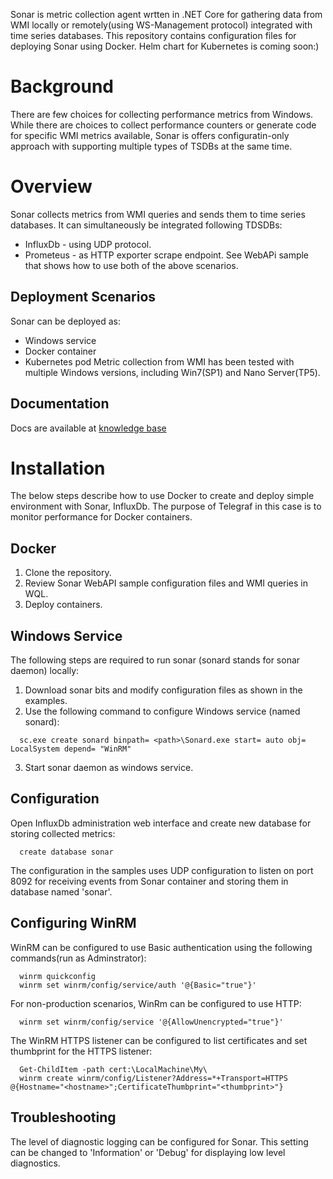 Sonar is metric collection agent wrtten in .NET Core for gathering data from WMI locally or remotely(using WS-Management protocol) integrated with time series databases. This repository contains configuration files for deploying Sonar using Docker. Helm chart for Kubernetes is coming soon:) 

# Background
There are few choices for collecting performance metrics from Windows. While there are choices to collect performance counters or generate code for specific WMI metrics available, Sonar is offers configuratin-only approach with supporting multiple types of TSDBs at the same time.   

# Overview
Sonar collects metrics from WMI queries and sends them to time series databases. It can simultaneously be integrated following TDSDBs:
  * InfluxDb - using UDP protocol.
  * Prometeus - as HTTP exporter scrape endpoint. 
See WebAPi sample that shows how to use both of the above scenarios.

## Deployment Scenarios
Sonar can be deployed as:
  * Windows service
  * Docker container
  * Kubernetes pod 
Metric collection from WMI has been tested with multiple Windows versions, including Win7(SP1) and Nano Server(TP5).
## Documentation
Docs are available at [knowledge base](http://www.infragravity.com/knowledge-base/sonar-overview/) 

# Installation
The below steps describe how to use Docker to create and deploy simple environment with Sonar, InfluxDb. The purpose of Telegraf in this case is to monitor performance for Docker containers.
## Docker  
1. Clone the repository.
2. Review Sonar WebAPI sample configuration files and WMI queries in WQL. 
3. Deploy containers.
## Windows Service
The following steps are required to run sonar (sonard stands for sonar daemon) locally:
1. Download sonar bits and modify configuration files as shown in the examples. 
2. Use the following command to configure Windows service (named sonard):
```
  sc.exe create sonard binpath= <path>\Sonard.exe start= auto obj= LocalSystem depend= "WinRM"
```
3. Start sonar daemon as windows service.
## Configuration
Open InfluxDb administration web interface and create new database for storing collected metrics:
```
  create database sonar
```
The configuration in the samples uses UDP configuration to listen on port 8092 for receiving events from Sonar container and storing them in database named 'sonar'. 
## Configuring WinRM
WinRM can be configured to use Basic authentication using the following commands(run as Adminstrator):
```
  winrm quickconfig
  winrm set winrm/config/service/auth '@{Basic="true"}'
```
For non-production scenarios, WinRm can be configured to use HTTP:
```
  winrm set winrm/config/service '@{AllowUnencrypted="true"}'
```
The WinRM HTTPS listener can be configured to list certificates and set thumbprint for the HTTPS listener:
```
  Get-ChildItem -path cert:\LocalMachine\My\        
  winrm create winrm/config/Listener?Address=*+Transport=HTTPS @{Hostname="<hostname>";CertificateThumbprint="<thumbprint>"}
```
## Troubleshooting
The level of diagnostic logging can be configured for Sonar. This setting can be changed to 'Information' or 'Debug' for displaying low level diagnostics.
